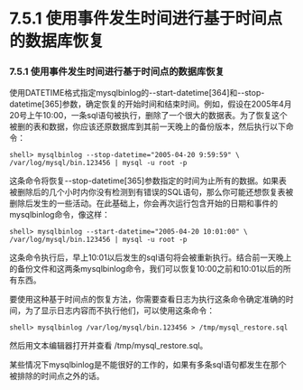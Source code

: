 #  **7.5.1 使用事件发生时间进行基于时间点的数据库恢复**

### **7.5.1 使用事件发生时间进行基于时间点的数据库恢复**

使用DATETIME格式指定mysqlbinlog的--start-datetime[364]和--stop-datetime[365]参数，确定恢复的开始时间和结束时间。例如，假设在2005年4月20号上午10:00，一条sql语句被执行，删除了一个很大的数据表。为了恢复这个被删的表和数据，你应该还原数据库到其前一天晚上的备份版本，然后执行以下命令：

	shell> mysqlbinlog --stop-datetime="2005-04-20 9:59:59" \ 
	/var/log/mysql/bin.123456 | mysql -u root -p

这条命令将恢复--stop-datetime[365]参数指定的时间为止所有的数据。如果表被删除后的几个小时内你没有检测到有错误的SQL语句，那么你可能还想恢复表被删除后发生的一些活动。在此基础上，你会再次运行包含开始的日期和事件的mysqlbinlog命令，像这样：

	shell> mysqlbinlog --start-datetime="2005-04-20 10:01:00" \ 
	/var/log/mysql/bin.123456 | mysql -u root -p

这条命令执行后，早上10:01以后发生的sql语句将会被重新执行。结合前一天晚上的备份文件和这两条mysqlbinlog命令，我们可以恢复10:00之前和10:01以后的所有东西。

要使用这种基于时间点的恢复方法，你需要查看日志为执行这条命令确定准确的时间，为了显示日志内容而不执行他们，可以使用这条命令：

	shell> mysqlbinlog /var/log/mysql/bin.123456 > /tmp/mysql_restore.sql

然后用文本编辑器打开并查看 /tmp/mysql_restore.sql。

某些情况下mysqlbinlog是不能很好的工作的，如果有多条sql语句都发生在那个被排除的时间点之外的话。
